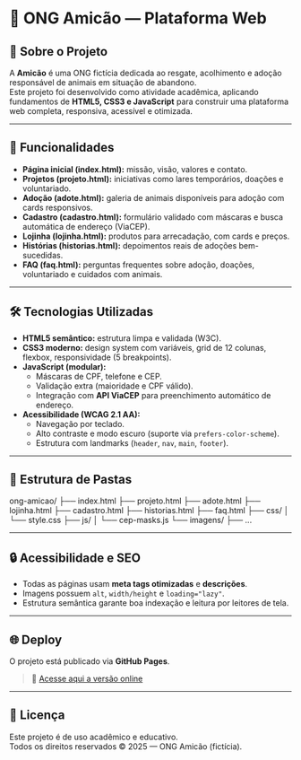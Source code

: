 # 🐾 ONG Amicão — Plataforma Web

## 📖 Sobre o Projeto
A **Amicão** é uma ONG fictícia dedicada ao resgate, acolhimento e adoção responsável de animais em situação de abandono.  
Este projeto foi desenvolvido como atividade acadêmica, aplicando fundamentos de **HTML5, CSS3 e JavaScript** para construir uma plataforma web completa, responsiva, acessível e otimizada.

---

## 🚀 Funcionalidades
- **Página inicial (index.html):** missão, visão, valores e contato.  
- **Projetos (projeto.html):** iniciativas como lares temporários, doações e voluntariado.  
- **Adoção (adote.html):** galeria de animais disponíveis para adoção com cards responsivos.  
- **Cadastro (cadastro.html):** formulário validado com máscaras e busca automática de endereço (ViaCEP).  
- **Lojinha (lojinha.html):** produtos para arrecadação, com cards e preços.  
- **Histórias (historias.html):** depoimentos reais de adoções bem-sucedidas.  
- **FAQ (faq.html):** perguntas frequentes sobre adoção, doações, voluntariado e cuidados com animais.  

---

## 🛠️ Tecnologias Utilizadas
- **HTML5 semântico:** estrutura limpa e validada (W3C).  
- **CSS3 moderno:** design system com variáveis, grid de 12 colunas, flexbox, responsividade (5 breakpoints).  
- **JavaScript (modular):**  
  - Máscaras de CPF, telefone e CEP.  
  - Validação extra (maioridade e CPF válido).  
  - Integração com **API ViaCEP** para preenchimento automático de endereço.  
- **Acessibilidade (WCAG 2.1 AA):**  
  - Navegação por teclado.  
  - Alto contraste e modo escuro (suporte via `prefers-color-scheme`).  
  - Estrutura com landmarks (`header`, `nav`, `main`, `footer`).  

---

## 📂 Estrutura de Pastas
ong-amicao/
├── index.html
├── projeto.html
├── adote.html
├── lojinha.html
├── cadastro.html
├── historias.html
├── faq.html
├── css/
│ └── style.css
├── js/
│ └── cep-masks.js
└── imagens/
├── ...



---

## 🔒 Acessibilidade e SEO
- Todas as páginas usam **meta tags otimizadas** e **descrições**.  
- Imagens possuem `alt`, `width/height` e `loading="lazy"`.  
- Estrutura semântica garante boa indexação e leitura por leitores de tela.  

---

## 🌐 Deploy
O projeto está publicado via **GitHub Pages**.  
> 🔗 [Acesse aqui a versão online](https://github.com/pitarell/Aula-Programa-o-Web)

---

## 📜 Licença
Este projeto é de uso acadêmico e educativo.  
Todos os direitos reservados © 2025 — ONG Amicão (fictícia).